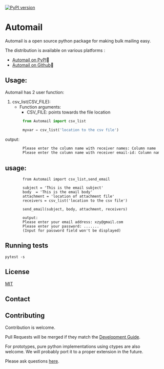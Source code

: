 [![PyPI version](https://badge.fury.io/py/Automail.svg)](https://badge.fury.io/py/Automail)

# Automail


Automail is a open source python package for making bulk mailing easy.

The distribution is available on various platforms :
* [Automail on PyPI](https://pypi.org/project/Automail):link:
* [Automail on Github](https://github.com/Preetam2114/Automail):link:

## Usage:

Automail has 2 user function:
1. csv_list(CSV_FILE):
   - Function arguments:
     - CSV_FILE: points towards the file location
		 
```py
		from Automail import csv_list

		myvar = csv_list('location to the csv file')

```
output:
```bash
		Please enter the column name with receiver names: Column name
		Please enter the column name with receiver email-id: Column name
```



## usage:
```
		from Automail import csv_list,send_email

		subject = 'This is the email subject'
		body  = 'This is the email body'
		attachment = 'location of attachment file'
		receivers = csv_list('location to the csv file')

		send_email(subject, body, attachment, receivers)
```
```
		output:
		Please enter your email address: xzy@gmail.com
		Please enter your password: .......
		(Input for password field won't be displayed)
```
## Running tests

```
pytest -s
```

## License
[MIT](https://choosealicense.com/licenses/mit/)

## Contact



## Contributing

Contribution is welcome.

Pull Requests will be merged if they match the [Development Guide](#).

For prototypes, pure python implementations using ctypes are also welcome.
We will probably port it to a proper extension in the future.

Please ask questions [here](https://github.com/Preetam2114/Automail/issues).
